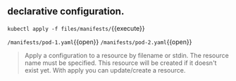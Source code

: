 ## declarative configuration.

`kubectl apply -f files/manifests/`{{execute}}


`/manifests/pod-1.yaml`{{open}}
`/manifests/pod-2.yaml`{{open}}

> Apply a configuration to a resource by filename or stdin. The resource name must be specified. This resource will be created if it doesn't exist yet. With apply you can update/create a resource.

